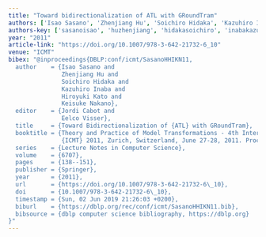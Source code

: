 ```yaml
---
title: "Toward bidirectionalization of ATL with GRoundTram"
authors: ['Isao Sasano', 'Zhenjiang Hu', 'Soichiro Hidaka', 'Kazuhiro Inaba', 'Hiroyuki Kato', 'Keisuke Nakano']
authors-key: ['sasanoisao', 'huzhenjiang', 'hidakasoichiro', 'inabakazuhiro', 'katohiroyuki', 'nakanokeisuke']
year: "2011"
article-link: "https://doi.org/10.1007/978-3-642-21732-6_10"
venue: "ICMT"
bibex: "@inproceedings{DBLP:conf/icmt/SasanoHHIKN11,
  author    = {Isao Sasano and
               Zhenjiang Hu and
               Soichiro Hidaka and
               Kazuhiro Inaba and
               Hiroyuki Kato and
               Keisuke Nakano},
  editor    = {Jordi Cabot and
               Eelco Visser},
  title     = {Toward Bidirectionalization of {ATL} with GRoundTram},
  booktitle = {Theory and Practice of Model Transformations - 4th International Conference,
               {ICMT} 2011, Zurich, Switzerland, June 27-28, 2011. Proceedings},
  series    = {Lecture Notes in Computer Science},
  volume    = {6707},
  pages     = {138--151},
  publisher = {Springer},
  year      = {2011},
  url       = {https://doi.org/10.1007/978-3-642-21732-6\_10},
  doi       = {10.1007/978-3-642-21732-6\_10},
  timestamp = {Sun, 02 Jun 2019 21:26:03 +0200},
  biburl    = {https://dblp.org/rec/conf/icmt/SasanoHHIKN11.bib},
  bibsource = {dblp computer science bibliography, https://dblp.org}
}"
---
```

